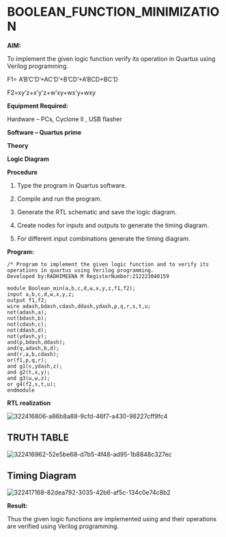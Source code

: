 # BOOLEAN_FUNCTION_MINIMIZATION

**AIM:**

To implement the given logic function verify its operation in Quartus using Verilog programming.

F1= A’B’C’D’+AC’D’+B’CD’+A’BCD+BC’D 

F2=xy’z+x’y’z+w’xy+wx’y+wxy

**Equipment Required:**

Hardware – PCs, Cyclone II , USB flasher

**Software – Quartus prime**

**Theory**

**Logic Diagram**

**Procedure**

1.	Type the program in Quartus software.

2.	Compile and run the program.

3.	Generate the RTL schematic and save the logic diagram.

4.	Create nodes for inputs and outputs to generate the timing diagram.

5.	For different input combinations generate the timing diagram.


**Program:**

```
/* Program to implement the given logic function and to verify its operations in quartus using Verilog programming.
Developed by:RADHIMEENA M RegisterNumber:212223040159

module Boolean_min(a,b,c,d,w,x,y,z,f1,f2);
input a,b,c,d,w,x,y,z;
output f1,f2;
wire adash,bdash,cdash,ddash,ydash,p,q,r,s,t,u;
not(adash,a);
not(bdash,b);
not(cdash,c);
not(ddash,d);
not(ydash,y);
and(p,bdash,ddash);
and(q,adash,b,d);
and(r,a,b,cdash);
or(f1,p,q,r);
and g1(s,ydash,z);
and g2(t,x,y);
and g3(u,w,z);
or g4(f2,s,t,u);
endmodule
```


**RTL realization**

![322416806-a86b8a88-9cfd-46f7-a430-98227cff9fc4](https://github.com/radhi2005/BOOLEAN_FUNCTION_MINIMIZATION/assets/167347086/051255f4-eb6f-4017-ae89-2421aada1de5)

## TRUTH TABLE

![322416962-52e5be68-d7b5-4f48-ad95-1b8848c327ec](https://github.com/radhi2005/BOOLEAN_FUNCTION_MINIMIZATION/assets/167347086/531fd679-ef8d-48a4-9e38-b12d7a5068dd)

## Timing Diagram

![322417168-82dea792-3035-42b6-af5c-134c0e74c8b2](https://github.com/radhi2005/BOOLEAN_FUNCTION_MINIMIZATION/assets/167347086/160d2096-0d3e-49df-9bfb-c7ea52bfb57b)


**Result:**

Thus the given logic functions are implemented using and their operations are verified using Verilog programming.

